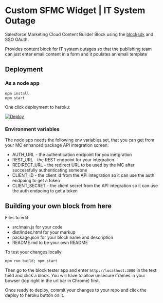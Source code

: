 # Custom SFMC Widget | IT System Outage
Salesforce Marketing Cloud Content Builder Block using the [blocksdk](https://github.com/salesforce-marketingcloud/blocksdk) and SSO OAuth.

Provides content block for IT system outages so that the publishing team can just enter email content in a form and it poulates an email template

## Deployment

### As a node app

```bash
npm install
npm start
```
One click deployment to heroku:

[![Deploy](https://www.herokucdn.com/deploy/button.svg)](https://www.heroku.com/deploy?template=https://github.com/stanleyLad/it-outage-widget)

### Environment variables

The node app needs the following env variables set, that you can get from your MC enhanced package API integration screen:

* AUTH_URL - the authentication endpoint for you inetgration
* REST_URL - the REST endpoint for your integration
* REDIRECT_URL - the redirect URL to be used by the MC after successfully authenticating someone
* CLIENT_ID - the client id from the API integration so it can use the auth endpoing to get a token 
* CLIENT_SECRET - the client secret from the API integration so it can use the auth endpoing to get a token 

## Building your own block from here

Files to edit:

* src/main.js for your code
* dist/index.html for your markup
* package.json for your block name and description
* README.md to be your own README

To test your changes locally:

```bash
npm run build; npm start
```

Then go to the block tester app and enter `http://localhost:3000` in the text field and click a block. You will have to allow unsecure iframes in your bowser (top right in the url bar in Chrome) first.

Once ready to deploy, commit your changes to your repo and click the deploy to heroku button on it.
